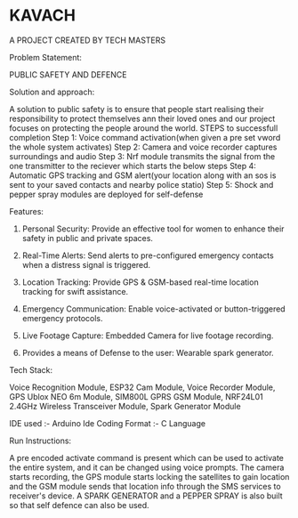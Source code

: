 # KAVACH
A PROJECT CREATED BY TECH MASTERS

Problem Statement:

PUBLIC SAFETY AND DEFENCE

Solution and approach:

A solution to public safety is to ensure that people start realising their responsibility to protect themselves ann their loved ones and our project focuses on protecting the people around the world.
STEPS to successfull completion
Step 1: Voice command activation(when given a pre set vword the whole system activates)
Step 2: Camera and voice recorder captures surroundings and audio
Step 3: Nrf module transmits the signal from the one transmitter to the reciever which starts the below steps
Step 4: Automatic GPS tracking and GSM alert(your location along with an sos is sent to your saved contacts and nearby police statio)
Step 5: Shock and pepper spray modules are deployed for self-defense

Features:

1. Personal Security: Provide an effective tool for women to enhance their safety in public and private spaces.


2. Real-Time Alerts: Send alerts to pre-configured emergency contacts when a distress signal is triggered.


3. Location Tracking: Provide GPS & GSM-based real-time location tracking for swift assistance.


4. Emergency Communication: Enable voice-activated or button-triggered emergency protocols.

5. Live Footage Capture: Embedded Camera for live footage recording.
      
6. Provides a means of Defense to the user: Wearable spark generator.



Tech Stack:

Voice Recognition Module,
 ESP32 Cam Module,
 Voice Recorder Module,
 GPS Ublox NEO 6m Module,
 SIM800L GPRS GSM Module,
 NRF24L01 2.4GHz Wireless Transceiver Module,
 Spark Generator Module

IDE used :- Arduino Ide
Coding Format :- C Language



Run Instructions:

A pre encoded activate command is present which can be used to activate the entire system, and it can be changed using voice prompts. The camera starts recording, the GPS module starts locking the satellites to gain location and the GSM module sends that location info through the SMS services to receiver's device. A SPARK GENERATOR and a PEPPER SPRAY is also built so that self defence can also be used.

